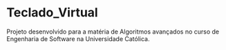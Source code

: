 # Teclado_Virtual
Projeto desenvolvido para a matéria de Algoritmos avançados no curso de Engenharia de Software na Universidade Católica.
